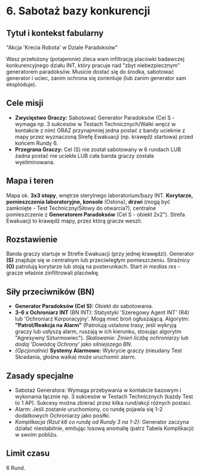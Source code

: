 # 6. Sabotaż bazy konkurencji

## Tytuł i kontekst fabularny

"Akcja 'Krecia Robota' w Dziale Paradoksów"

Wasz przełożony (potajemnie) zleca wam infiltrację placówki badawczej konkurencyjnego działu INT, który pracuje nad "zbyt niebezpiecznym" generatorem paradoksów. Musicie dostać się do środka, sabotować generator i uciec, zanim ochrona się zorientuje (lub zanim generator sam eksploduje).

## Cele misji

* **Zwycięstwo Graczy:** Sabotować Generator Paradoksów (Cel S - wymaga np. 3 sukcesów w Testach Technicznych/Walki wręcz w kontakcie z nim) ORAZ przynajmniej jedna postać z bandy ucieknie z mapy przez wyznaczoną Strefę Ewakuacji (np. krawędź startowa) przed końcem Rundy 6.
* **Przegrana Graczy:** Cel (S) nie został sabotowany w 6 rundach LUB żadna postać nie uciekła LUB cała banda graczy została wyeliminowana.

## Mapa i teren

Mapa ok. **3x3 stopy**, wnętrze sterylnego laboratorium/bazy INT. **Korytarze, pomieszczenia laboratoryjne, konsole** (Osłona), **drzwi** (mogą być zamknięte - Test Techniczny/Siłowy do otwarcia?), centralne pomieszczenie z **Generatorem Paradoksów** (Cel S - obiekt 2x2"). Strefa Ewakuacji to krawędź mapy, przez którą gracze weszli.

## Rozstawienie

Banda graczy startuje w Strefie Ewakuacji (przy jednej krawędzi). Generator **(S)** znajduje się w centralnym lub przeciwległym pomieszczeniu. Strażnicy **(O)** patrolują korytarze lub stoją na posterunkach. Start *in medias res* - gracze właśnie zinfiltrowali placówkę.

## Siły przeciwników (BN)

* **Generator Paradoksów (Cel S):** Obiekt do sabotowania.
* **3-6 x Ochroniarz INT** (BN INT): Statystyki 'Szeregowy Agent INT' (R4) lub 'Ochroniarz Korporacyjny'. Mogą mieć broń ogłuszającą. Algorytm: **"Patrol/Reakcja na Alarm"** (Patrolują ustalone trasy; jeśli wykryją graczy lub usłyszą alarm, ruszają w ich kierunku, stosując algorytm "Agresywny Szturmowiec"). *Skalowanie: Zmień liczbę ochroniarzy lub dodaj 'Dowódcę Ochrony' jako silniejszego BN.*
* *(Opcjonalnie)* **Systemy Alarmowe:** Wykrycie graczy (nieudany Test Skradania, głośna walka) może uruchomić alarm.

## Zasady specjalne

* Sabotaż Generatora: Wymaga przebywania w kontakcie bazowym i wykonania łącznie np. 3 sukcesów w Testach Technicznych (każdy Test to 1 AP). Sukcesy można zbierać przez kilka rund/akcji różnych postaci.
* Alarm: Jeśli zostanie uruchomiony, co rundę pojawia się 1-2 dodatkowych Ochroniarzy jako posiłki.
* *Komplikacja (Rzut k6 co rundę od Rundy 3 na 1-2):* Generator zaczyna działać niestabilnie, emitując losową anomalię (patrz Tabela Komplikacji) w swoim pobliżu.

## Limit czasu

6 Rund.
